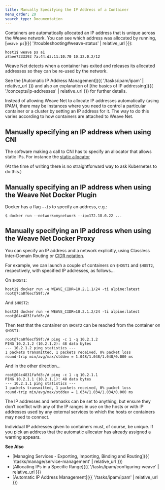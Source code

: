 ```yaml
---
title: Manually Specifying the IP Address of a Container
menu_order: 20
search_type: Documentation
---
```


Containers are automatically allocated an IP address that is unique across the Weave network. You can see which address was allocated by running, [`weave ps`]({{ '/troubleshooting#weave-status' | relative_url }}):

    host1$ weave ps a1
    a7aee7233393 7a:44:d3:11:10:70 10.32.0.2/12

Weave Net detects when a container has exited and releases its allocated addresses so they can be re-used by the network.

See the [Automatic IP Address Management]({{ '/tasks/ipam/ipam' | relative_url }}) and also an explanation of [the basics of IP addressing]({{ '/concepts/ip-addresses' | relative_url }}) for further details.

Instead of allowing Weave Net to allocate IP addresses automatically (using IPAM), there may be instances where you need to control a particular container or a cluster by setting an IP address for it.  The way to do this varies according to how containers are attached to Weave Net.

## Manually specifying an IP address when using CNI

The software making a call to CNI has to specify an allocator that allows static IPs.
For instance the [static allocator](https://github.com/containernetworking/plugins/tree/master/plugins/ipam/static)

(At the time of writing there is no straightforward way to ask Kubernetes to do this.)

## Manually specifying an IP address when using the Weave Net Docker Plugin

Docker has a flag `--ip` to specify an address, e.g.:

    $ docker run --network=mynetwork --ip=172.18.0.22 ...

## Manually specifying an IP address when using the Weave Net Docker Proxy

You can specify an IP address and a network explicitly, using Classless Inter-Domain Routing or [CIDR notation](https://en.wikipedia.org/wiki/Classless_Inter-Domain_Routing).

For example, we can launch a couple of containers on `$HOST1` and
`$HOST2`, respectively, with specified IP addresses, as follows...

On `$HOST1`:

    host1$ docker run -e WEAVE_CIDR=10.2.1.1/24 -ti alpine:latest
    root@7ca0f6ecf59f:/#

And `$HOST2`:

    host2$ docker run -e WEAVE_CIDR=10.2.1.2/24 -ti alpine:latest
    root@04c4831fafd3:/#

Then test that the container on `$HOST2` can be reached from the container on `$HOST1`:

    root@7ca0f6ecf59f:/# ping -c 1 -q 10.2.1.2
    PING 10.2.1.2 (10.2.1.2): 48 data bytes
    --- 10.2.1.2 ping statistics ---
    1 packets transmitted, 1 packets received, 0% packet loss
    round-trip min/avg/max/stddev = 1.048/1.048/1.048/0.000 ms

And in the other direction...

    root@04c4831fafd3:/# ping -c 1 -q 10.2.1.1
    PING 10.2.1.1 (10.2.1.1): 48 data bytes
    --- 10.2.1.1 ping statistics ---
    1 packets transmitted, 1 packets received, 0% packet loss
    round-trip min/avg/max/stddev = 1.034/1.034/1.034/0.000 ms

The IP addresses and netmasks can be set to anything, but ensure they don’t conflict with any of the IP ranges in use on the hosts or with IP addresses used by any external services to which the hosts or containers may need to connect. 

Individual IP addresses given to containers must, of course, be unique. If you pick an address that the automatic allocator has already assigned a warning appears.

**See Also**

 * [Managing Services - Exporting, Importing, Binding and Routing]({{ '/tasks/manage/service-management' | relative_url }})
 * [Allocating IPs in a Specific Range]({{ '/tasks/ipam/configuring-weave' | relative_url }}) 
 * [Automatic IP Address Management]({{ '/tasks/ipam/ipam' | relative_url }})   

